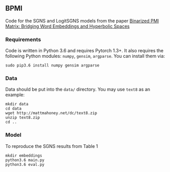 ## BPMI
Code for the SGNS and LogitSGNS models from the paper [Binarized PMI Matrix: Bridging Word Embeddings and Hyperbolic Spaces](https://arxiv.org/abs/2002.12005)

### Requirements
Code is written in Python 3.6 and requires Pytorch 1.3+. It also requires the following Python modules: `numpy`, `gensim`, `argparse`. You can install them via:
```
sudo pip3.6 install numpy gensim argparse
```

### Data
Data should be put into the `data/` directory. You may use `text8` as an example:
```
mkdir data
cd data
wget http://mattmahoney.net/dc/text8.zip
unzip text8.zip
cd ..
```

### Model
To reproduce the SGNS results from Table 1
```
mkdir embeddings
python3.6 main.py
python3.6 eval.py
```

